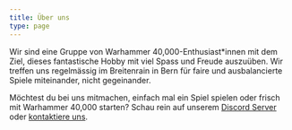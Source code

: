 ```yaml
---
title: Über uns
type: page
---
```

Wir sind eine Gruppe von Warhammer 40,000-Enthusiast\*innen mit dem Ziel, dieses fantastische Hobby mit viel Spass und Freude auszuüben. Wir treffen uns regelmässig im Breitenrain in Bern für faire und ausbalancierte Spiele miteinander, nicht gegeinander.

Möchtest du bei uns mitmachen, einfach mal ein Spiel spielen oder frisch mit Warhammer 40,000 starten? Schau rein auf unserem [Discord Server](https://discord.gg/9tB4zShDbn) oder [kontaktiere uns](/contact/).
